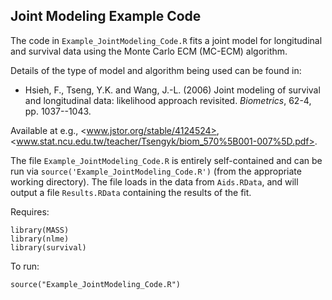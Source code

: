 ## Joint Modeling Example Code ##

The code in `Example_JointModeling_Code.R` fits a joint model for longitudinal and survival data using the Monte Carlo ECM (MC-ECM) algorithm. 

Details of the type of model and algorithm being used can be found in:

+ Hsieh, F., Tseng, Y.K. and Wang, J.-L. (2006) Joint modeling of survival and longitudinal data: likelihood approach revisited. *Biometrics*, 62-4, pp. 1037--1043.

Available at e.g., <www.jstor.org/stable/4124524‎>, <www.stat.ncu.edu.tw/teacher/Tsengyk/biom_570%5B001-007%5D.pdf>.

The file `Example_JointModeling_Code.R` is entirely self-contained and can be run via `source('Example_JointModeling_Code.R')` (from the appropriate working directory). The file loads in the data from `Aids.RData`, and will output a file `Results.RData` containing the results of the fit.

Requires:

    library(MASS)
    library(nlme)
    library(survival)

To run:

    source("Example_JointModeling_Code.R")


